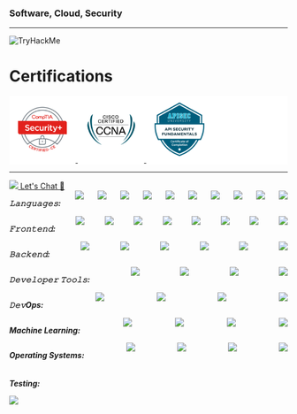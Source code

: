 ### Software, Cloud, Security
<!--
<div style="border:50px; color:black;display: inline;">
 <h2> Interests </h2>
  
 *Caffiene* | *Anime* | *Fitness* | *Coding/CTF* | *Stand Up Comedy* |
:---:|:---:|:---:|:---:|:---:|
<img src="Github-Assets/coffee.gif" width="100px" height="100px" />  |  <img src="Github-Assets/attack-on-titan-funny.gif" width="100px" height="100px" /> | <img src="Github-Assets/weightlifting-lifting-weights.gif" width="100px" height="100px"/> | <img src="Github-Assets/hacker-python.gif" width="100px" height="100px"/> | <img src="Github-Assets/mriglesias-gabriel.gif" width="100px" height="100px"/>
  
</div>
 -->


<hr/>

<img src="https://tryhackme-badges.s3.amazonaws.com/aflux.png" alt="TryHackMe">

# Certifications

<div style="background-color: white;">
  <a href="https://www.credly.com/badges/35a4b639-4dac-4a04-9b73-5cc7a3454422/public_url" target="_blank">
    <img src="https://raw.githubusercontent.com/alexlux58/alexlux58/main/Github-Assets/comptia-security-ce-certification.png" alt="CompTIA Security+ CE Certification" width="100px" height="100px" style="background-color: white; padding: 10px; border-radius: 5px;" />
  </a>
  <a href="https://www.credly.com/badges/5486aed2-c53f-4b43-9e59-662083d04a24/public_url" target="_blank">
    <img src="https://raw.githubusercontent.com/alexlux58/alexlux58/main/Github-Assets/ccna.png" alt="CCNA Certification" width="100px" height="100px" style="background-color: white; padding: 10px; border-radius: 5px;" />
  </a>
  <a href="https://www.credly.com/badges/746f91d6-1081-42cf-ab13-730eb4375adb/public_url" target="_blank">
    <img src="https://raw.githubusercontent.com/alexlux58/alexlux58/main/Github-Assets/api-security-fundamentals.png" alt="API Security Fundementals Certification" width="100px" height="100px" style="background-color: white; padding: 10px; border-radius: 5px;" />
  </a>
</div>





<!--
Hi my name is Alex Lux a CS grad based out of California.<br />
&emsp;🔥 I thrive on challanges in an effort to achive more and better myself.<br />
&emsp;🤝 I am a proponent for supporting others and sharing ideas in a team environment.<br />
&emsp;👨‍💻 I have penchant for simplfying complexities.<br /> 
 -->
<hr/>

<a href="https://www.linkedin.com/in/alex-lux/" target="_blank">
  <img src="https://img.shields.io/badge/LinkedIn-0077B5?style=for-the-badge&logo=linkedin&logoColor=white" />
</a>

<a href="mailto:alexlux58@gmail.com?subject=From Github">
Let's Chat 💭
</a>

<h5 style="display: flex; justify-content: space-between; margin: 0; padding: 0;">
<p>𝙻𝚊𝚗𝚐𝚞𝚊𝚐𝚎𝚜: </p>
 
<img src="https://img.shields.io/badge/python-3670A0?style=for-the-badge&logo=python&logoColor=ffdd54" />
   <img src="https://img.shields.io/badge/javascript-%23323330.svg?style=for-the-badge&logo=javascript&logoColor=%23F7DF1E" />
   <img src="https://img.shields.io/badge/c-%2300599C.svg?style=for-the-badge&logo=c&logoColor=white" />
   <img src="https://img.shields.io/badge/c++-%2300599C.svg?style=for-the-badge&logo=c%2B%2B&logoColor=white" />
   <img src="https://img.shields.io/badge/c%23-%23239120.svg?style=for-the-badge&logo=c-sharp&logoColor=white" />
   <img src="https://img.shields.io/badge/java-%23ED8B00.svg?style=for-the-badge&logo=java&logoColor=white" />
   <img src="https://img.shields.io/badge/html5-%23E34F26.svg?style=for-the-badge&logo=html5&logoColor=white" />
   <img src="https://img.shields.io/badge/css3-%231572B6.svg?style=for-the-badge&logo=css3&logoColor=white" />
   <img src="https://img.shields.io/badge/PowerShell-%235391FE.svg?style=for-the-badge&logo=powershell&logoColor=white" />
   <img src="https://img.shields.io/badge/shell_script-%23121011.svg?style=for-the-badge&logo=gnu-bash&logoColor=white" />
</h5>
<h5 style="display: flex; justify-content: space-between; margin: 0; padding: 0;">
<p>𝙵𝚛𝚘𝚗𝚝𝚎𝚗𝚍: </p>
   <img src="https://img.shields.io/badge/react-%2320232a.svg?style=for-the-badge&logo=react&logoColor=%2361DAFB)" />
   <img src="https://img.shields.io/badge/bootstrap-%238511FA.svg?style=for-the-badge&logo=bootstrap&logoColor=white" />
   <img src="https://img.shields.io/badge/tailwindcss-%2338B2AC.svg?style=for-the-badge&logo=tailwind-css&logoColor=white" />
   <img src="https://img.shields.io/badge/SASS-hotpink.svg?style=for-the-badge&logo=SASS&logoColor=white" />
   <img src="https://img.shields.io/badge/Semantic%20UI%20React-%2335BDB2.svg?style=for-the-badge&logo=SemanticUIReact&logoColor=white" />
   <img src="https://img.shields.io/badge/MUI-%230081CB.svg?style=for-the-badge&logo=mui&logoColor=white" />
   <img src="https://img.shields.io/badge/threejs-black?style=for-the-badge&logo=three.js&logoColor=white" />
   <img src="https://img.shields.io/badge/spring-%236DB33F.svg?style=for-the-badge&logo=spring&logoColor=white" />
</h5>
<h5 style="display: flex; justify-content: space-between; margin: 0; padding: 0;">
<p>𝙱𝚊𝚌𝚔𝚎𝚗𝚍: </p>
   <img src="https://img.shields.io/badge/django-%23092E20.svg?style=for-the-badge&logo=django&logoColor=white" />
   <img src="https://img.shields.io/badge/flask-%23000.svg?style=for-the-badge&logo=flask&logoColor=white" />
   <img src="https://img.shields.io/badge/node.js-6DA55F?style=for-the-badge&logo=node.js&logoColor=white" />
   <img src="https://img.shields.io/badge/.NET-5C2D91?style=for-the-badge&logo=.net&logoColor=white" />
   <img src="https://img.shields.io/badge/mysql-%2300f.svg?style=for-the-badge&logo=mysql&logoColor=white" />
   <img src="https://img.shields.io/badge/MongoDB-%234ea94b.svg?style=for-the-badge&logo=mongodb&logoColor=white" />
</h5>
<h5 style="display: flex; justify-content: space-between; margin: 0; padding: 0;">
<p>𝙳𝚎𝚟𝚎𝚕𝚘𝚙𝚎𝚛 𝚃𝚘𝚘𝚕𝚜: </p>
   <img src="https://img.shields.io/badge/git-%23F05033.svg?style=for-the-badge&logo=git&logoColor=white" />
   <img src="https://img.shields.io/badge/NPM-%23000000.svg?style=for-the-badge&logo=npm&logoColor=white" />
   <img src="https://img.shields.io/badge/figma-%23F24E1E.svg?style=for-the-badge&logo=figma&logoColor=white" />
   <img src="https://img.shields.io/badge/Postman-FF6C37?style=for-the-badge&logo=postman&logoColor=white" />
</h5>
<h5 style="display: flex; justify-content: space-between; margin: 0; padding: 0;">
<p>𝙳𝚎𝚟Ops: </p>
   <img src="https://img.shields.io/badge/jenkins-%232C5263.svg?style=for-the-badge&logo=jenkins&logoColor=white" />
   <img src="https://img.shields.io/badge/docker-%230db7ed.svg?style=for-the-badge&logo=docker&logoColor=white" />
   <img src="https://img.shields.io/badge/kubernetes-%23326ce5.svg?style=for-the-badge&logo=kubernetes&logoColor=white" />
   <img src="https://img.shields.io/badge/ansible-%231A1918.svg?style=for-the-badge&logo=ansible&logoColor=white" />
</h5>
<h5 style="display: flex; justify-content: space-between; margin: 0; padding: 0;">
<p>Machine Learning: </p>
  <img src="https://img.shields.io/badge/numpy-%23013243.svg?style=for-the-badge&logo=numpy&logoColor=white" />
  <img src="https://img.shields.io/badge/pandas-%23150458.svg?style=for-the-badge&logo=pandas&logoColor=white" />
  <img src="https://img.shields.io/badge/scikit--learn-%23F7931E.svg?style=for-the-badge&logo=scikit-learn&logoColor=white" />
  <img src="https://img.shields.io/badge/Keras-%23D00000.svg?style=for-the-badge&logo=Keras&logoColor=white" />
</h5>
<h5 style="display: flex; justify-content: space-between; margin: 0; padding: 0;">
<p>Operating Systems: </p>
  <img src="https://img.shields.io/badge/Kali-268BEE?style=for-the-badge&logo=kalilinux&logoColor=white" />
  <img src="https://img.shields.io/badge/mac%20os-000000?style=for-the-badge&logo=macos&logoColor=F0F0F0" />
  <img src="https://img.shields.io/badge/Windows-0078D6?style=for-the-badge&logo=windows&logoColor=white" />
  <img src="[https://img.shields.io/badge/Android-3DDC84?style=for-the-badge&logo=android&logoColor=white" />
</h5>
<h5>
<p>Testing:</p>
  <img src="https://img.shields.io/badge/-selenium-%43B02A?style=for-the-badge&logo=selenium&logoColor=white"/>
</h5>
